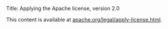 Title: Applying the Apache license, version 2.0
<script type="text/javascript"> location.href = 'https://www.apache.org/legal/apply-license.html'; </script>
This content is available at <a href="https://www.apache.org/legal/apply-license.html">apache.org/legal/apply-license.html</a>.
